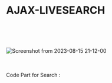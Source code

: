 # AJAX-LIVESEARCH

<br>
<br><br>

![Screenshot from 2023-08-15 21-12-00](https://github.com/Msenarathna47/AJAX-LIVESEARCH/assets/117444289/b28ea8cb-b66b-4e36-b601-50337d27ca98)
<br>
<br><br>
<p dir="auto">Code Part for Search :</p>
<div dir="auto"><div class="snippet-clipboard-content notranslate position-relative overflow-auto"><pre class="notranslate">
<code>   
    <script>
        function suggest(str){
            if(str.length == 0){
                document.getElementById("hint").innerHTML = "";
                return;
            }else{
                var xmlhttp = new XMLHttpRequest();
                xmlhttp.onreadystatechange = function (){
                    if(xmlhttp.readyState == 4 && xmlhttp.status == 200){
                        document.getElementById("hint").innerHTML = xmlhttp.responseText;
                        
                    } 
                }
                xmlhttp.open("GET","suggest.php?q="+str , true);
                xmlhttp.send();
            }
        }
    </script>
  
</code>
</pre><div class="zeroclipboard-container position-absolute right-0 top-0">
    <clipboard-copy aria-label="Copy" class="ClipboardButton btn js-clipboard-copy m-2 p-0 tooltipped-no-delay" data-copy-feedback="Copied!" data-tooltip-direction="w" value="    git clone https://github.com/MSenarathna47/sales-inventry-system.git" tabindex="0" role="button">
      <svg aria-hidden="true" height="16" viewBox="0 0 16 16" version="1.1" width="16" data-view-component="true" class="octicon octicon-copy js-clipboard-copy-icon m-2">
    <path d="M0 6.75C0 5.784.784 5 1.75 5h1.5a.75.75 0 0 1 0 1.5h-1.5a.25.25 0 0 0-.25.25v7.5c0 .138.112.25.25.25h7.5a.25.25 0 0 0 .25-.25v-1.5a.75.75 0 0 1 1.5 0v1.5A1.75 1.75 0 0 1 9.25 16h-7.5A1.75 1.75 0 0 1 0 14.25Z"></path><path d="M5 1.75C5 .784 5.784 0 6.75 0h7.5C15.216 0 16 .784 16 1.75v7.5A1.75 1.75 0 0 1 14.25 11h-7.5A1.75 1.75 0 0 1 5 9.25Zm1.75-.25a.25.25 0 0 0-.25.25v7.5c0 .138.112.25.25.25h7.5a.25.25 0 0 0 .25-.25v-7.5a.25.25 0 0 0-.25-.25Z"></path>
</svg>
      <svg aria-hidden="true" height="16" viewBox="0 0 16 16" version="1.1" width="16" data-view-component="true" class="octicon octicon-check js-clipboard-check-icon color-fg-success d-none m-2">
    <path d="M13.78 4.22a.75.75 0 0 1 0 1.06l-7.25 7.25a.75.75 0 0 1-1.06 0L2.22 9.28a.751.751 0 0 1 .018-1.042.751.751 0 0 1 1.042-.018L6 10.94l6.72-6.72a.75.75 0 0 1 1.06 0Z"></path>
</svg>
    </clipboard-copy>
  </div></div><div dir="auto">








</div></div>

